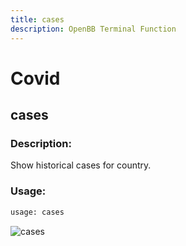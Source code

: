 ```yaml
---
title: cases
description: OpenBB Terminal Function
---
```


# Covid

## cases

### Description: 

Show historical cases for country.

### Usage: 
```python
usage: cases
```



![cases](https://user-images.githubusercontent.com/46355364/153897646-99e4f73f-be61-4ed7-a31d-58e8695e7c50.png)

